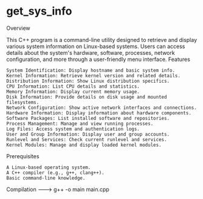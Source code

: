 
# get_sys_info

Overview

This C++ program is a command-line utility designed to retrieve and display various system information on Linux-based systems. Users can access details about the system's hardware, software, processes, network configuration, and more through a user-friendly menu interface.
Features

    System Identification: Display hostname and basic system info.
    Kernel Information: Retrieve kernel version and related details.
    Distribution Information: Show Linux distribution specifics.
    CPU Information: List CPU details and statistics.
    Memory Information: Display current memory usage.
    Disk Information: Provide details on disk usage and mounted filesystems.
    Network Configuration: Show active network interfaces and connections.
    Hardware Information: Display information about hardware components.
    Software Packages: List installed software and repositories.
    Process Management: Manage and view running processes.
    Log Files: Access system and authentication logs.
    User and Group Information: Display user and group accounts.
    Runlevel and Services: Check current runlevel and services.
    Kernel Modules: Manage and display loaded kernel modules.

Prerequisites

    A Linux-based operating system.
    A C++ compiler (e.g., g++, clang++).
    Basic command-line knowledge.

Compilation
---> g++ -o main main.cpp
